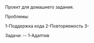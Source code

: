Проект для домашнего задания.

Проблемы:

1-Поддержка кода
2-Повторяемость
3-

Задачи:
-- 1-Адаптив
